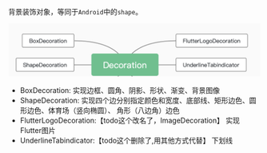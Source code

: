 背景装饰对象，等同于`Android`中的`shape`。

![](../../imgs/base/14_animation/1_decoration.png)

* BoxDecoration:
	实现边框、圆角、阴影、形状、渐变、背景图像
* ShapeDecoration:
	实现四个边分别指定颜色和宽度、底部线、矩形边色、圆形边色、体育场（竖向椭圆）、 角形（八边角）边色
* FlutterLogoDecoration:【todo这个改名了，ImageDecoration】
	实现Flutter图片
* UnderlineTabindicator:【todo这个删除了,用其他方式代替】
	下划线
